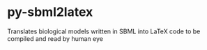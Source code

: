 # py-sbml2latex
Translates biological models written in SBML into LaTeX code to be compiled and read by human eye
